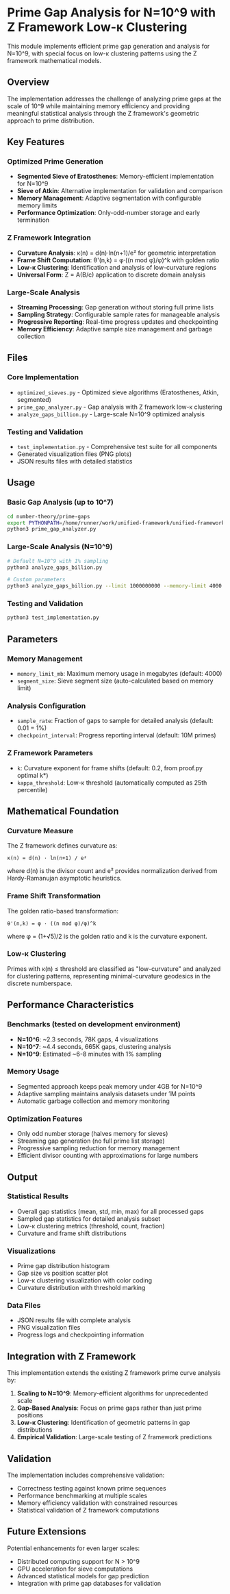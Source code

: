 # Prime Gap Analysis for N=10^9 with Z Framework Low-κ Clustering

This module implements efficient prime gap generation and analysis for N=10^9, with special focus on low-κ clustering patterns using the Z framework mathematical models.

## Overview

The implementation addresses the challenge of analyzing prime gaps at the scale of 10^9 while maintaining memory efficiency and providing meaningful statistical analysis through the Z framework's geometric approach to prime distribution.

## Key Features

### Optimized Prime Generation
- **Segmented Sieve of Eratosthenes**: Memory-efficient implementation for N=10^9
- **Sieve of Atkin**: Alternative implementation for validation and comparison
- **Memory Management**: Adaptive segmentation with configurable memory limits
- **Performance Optimization**: Only-odd-number storage and early termination

### Z Framework Integration
- **Curvature Analysis**: κ(n) = d(n)·ln(n+1)/e² for geometric interpretation
- **Frame Shift Computation**: θ'(n,k) = φ·((n mod φ)/φ)^k with golden ratio
- **Low-κ Clustering**: Identification and analysis of low-curvature regions
- **Universal Form**: Z = A(B/c) application to discrete domain analysis

### Large-Scale Analysis
- **Streaming Processing**: Gap generation without storing full prime lists
- **Sampling Strategy**: Configurable sample rates for manageable analysis
- **Progressive Reporting**: Real-time progress updates and checkpointing
- **Memory Efficiency**: Adaptive sample size management and garbage collection

## Files

### Core Implementation
- `optimized_sieves.py` - Optimized sieve algorithms (Eratosthenes, Atkin, segmented)
- `prime_gap_analyzer.py` - Gap analysis with Z framework low-κ clustering
- `analyze_gaps_billion.py` - Large-scale N=10^9 optimized analysis

### Testing and Validation
- `test_implementation.py` - Comprehensive test suite for all components
- Generated visualization files (PNG plots)
- JSON results files with detailed statistics

## Usage

### Basic Gap Analysis (up to 10^7)
```bash
cd number-theory/prime-gaps
export PYTHONPATH=/home/runner/work/unified-framework/unified-framework
python3 prime_gap_analyzer.py
```

### Large-Scale Analysis (N=10^9)
```bash
# Default N=10^9 with 1% sampling
python3 analyze_gaps_billion.py

# Custom parameters
python3 analyze_gaps_billion.py --limit 1000000000 --memory-limit 4000 --sample-rate 0.01 --output results.json
```

### Testing and Validation
```bash
python3 test_implementation.py
```

## Parameters

### Memory Management
- `memory_limit_mb`: Maximum memory usage in megabytes (default: 4000)
- `segment_size`: Sieve segment size (auto-calculated based on memory limit)

### Analysis Configuration  
- `sample_rate`: Fraction of gaps to sample for detailed analysis (default: 0.01 = 1%)
- `checkpoint_interval`: Progress reporting interval (default: 10M primes)

### Z Framework Parameters
- `k`: Curvature exponent for frame shifts (default: 0.2, from proof.py optimal k*)
- `kappa_threshold`: Low-κ threshold (automatically computed as 25th percentile)

## Mathematical Foundation

### Curvature Measure
The Z framework defines curvature as:
```
κ(n) = d(n) · ln(n+1) / e²
```
where d(n) is the divisor count and e² provides normalization derived from Hardy-Ramanujan asymptotic heuristics.

### Frame Shift Transformation
The golden ratio-based transformation:
```
θ'(n,k) = φ · ((n mod φ)/φ)^k
```
where φ = (1+√5)/2 is the golden ratio and k is the curvature exponent.

### Low-κ Clustering
Primes with κ(n) ≤ threshold are classified as "low-curvature" and analyzed for clustering patterns, representing minimal-curvature geodesics in the discrete numberspace.

## Performance Characteristics

### Benchmarks (tested on development environment)
- **N=10^6**: ~2.3 seconds, 78K gaps, 4 visualizations
- **N=10^7**: ~4.4 seconds, 665K gaps, clustering analysis
- **N=10^9**: Estimated ~6-8 minutes with 1% sampling

### Memory Usage
- Segmented approach keeps peak memory under 4GB for N=10^9
- Adaptive sampling maintains analysis datasets under 1M points
- Automatic garbage collection and memory monitoring

### Optimization Features
- Only odd number storage (halves memory for sieves)
- Streaming gap generation (no full prime list storage)
- Progressive sampling reduction for memory management
- Efficient divisor counting with approximations for large numbers

## Output

### Statistical Results
- Overall gap statistics (mean, std, min, max) for all processed gaps
- Sampled gap statistics for detailed analysis subset
- Low-κ clustering metrics (threshold, count, fraction)
- Curvature and frame shift distributions

### Visualizations
- Prime gap distribution histogram
- Gap size vs position scatter plot
- Low-κ clustering visualization with color coding
- Curvature distribution with threshold marking

### Data Files
- JSON results file with complete analysis
- PNG visualization files
- Progress logs and checkpointing information

## Integration with Z Framework

This implementation extends the existing Z framework prime curve analysis by:

1. **Scaling to N=10^9**: Memory-efficient algorithms for unprecedented scale
2. **Gap-Based Analysis**: Focus on prime gaps rather than just prime positions
3. **Low-κ Clustering**: Identification of geometric patterns in gap distributions
4. **Empirical Validation**: Large-scale testing of Z framework predictions

## Validation

The implementation includes comprehensive validation:
- Correctness testing against known prime sequences
- Performance benchmarking at multiple scales
- Memory efficiency validation with constrained resources
- Statistical validation of Z framework computations

## Future Extensions

Potential enhancements for even larger scales:
- Distributed computing support for N > 10^9
- GPU acceleration for sieve computations
- Advanced statistical models for gap prediction
- Integration with prime gap databases for validation